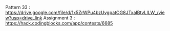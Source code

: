 Pattern 33 : https://drive.google.com/file/d/1x5ZrWPu4bzUvgpatOG8JTxaIBtvLILW_/view?usp=drive_link
Assignment 3 : https://hack.codingblocks.com/app/contests/6685
